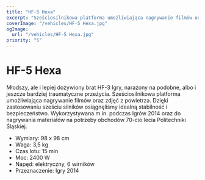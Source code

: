 ```yaml
---
title: "HF-5 Hexa"
excerpt: "Sześciosilnikowa platforma umożliwiająca nagrywanie filmów oraz zdjęć z powietrza."
coverImage: "/vehicles/HF-5 Hexa.jpg"
ogImage:
  url: "/vehicles/HF-5 Hexa.jpg"
priority: "5"
---
```


# HF-5 Hexa

Młodszy, ale i lepiej dożywiony brat HF-3 Igry, narażony na podobne, albo i jeszcze bardziej traumatyczne przeżycia. Sześciosilnikowa platforma umożliwiająca nagrywanie filmów oraz zdjęć z powietrza. Dzięki zastosowaniu sześciu silników osiągnęliśmy idealną stabilność i bezpieczeństwo. Wykorzystywana m.in. podczas Igrów 2014 oraz do nagrywania materiałów na potrzeby obchodów 70-cio lecia Politechniki Śląskiej.

- Wymiary: 98 x 98 cm
- Waga: 3,5 kg
- Czas lotu: 15 min
- Moc: 2400 W
- Napęd: elektryczny, 6 wirników
- Przeznaczenie: Igry 2014

